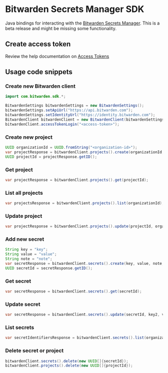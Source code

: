 # Bitwarden Secrets Manager SDK

Java bindings for interacting with the [Bitwarden Secrets Manager]. This is a beta release and might be missing some
functionality.

## Create access token

Review the help documentation on [Access Tokens]

## Usage code snippets

### Create new Bitwarden client

```java
import com.bitwarden.sdk.*;

BitwardenSettings bitwardenSettings = new BitwardenSettings();
bitwardenSettings.setApiUrl("https://api.bitwarden.com");
bitwardenSettings.setIdentityUrl("https://identity.bitwarden.com");
BitwardenClient bitwardenClient = new BitwardenClient(bitwardenSettings);
bitwardenClient.accessTokenLogin("<access-token>");
```

### Create new project

```java
UUID organizationId = UUID.fromString("<organization-id>");
var projectResponse = bitwardenClient.projects().create(organizationId, "TestProject");
UUID projectId = projectResponse.getID();
```

### Get project

```java
var projectResponse = bitwardenClient.projects().get(projectId);
```

### List all projects

```java
var projectsResponse = bitwardenClient.projects().list(organizationId);
```

### Update project

```java
var projectResponse = bitwardenClient.projects().update(projectId, organizationId, "TestProjectUpdated");
```

### Add new secret

```java
String key = "key";
String value = "value";
String note = "note";
var secretResponse = bitwardenClient.secrets().create(key, value, note, organizationId, new UUID[]{projectId});
UUID secretId = secretResponse.getID();
```

### Get secret

```java
var secretResponse = bitwardenClient.secrets().get(secretId);
```

### Update secret

```java
var secretResponse = bitwardenClient.secrets().update(secretId, key2, value2, note2, organizationId, new UUID[]{projectId});
```

### List secrets

```java
var secretIdentifiersResponse = bitwardenClient.secrets().list(organizationId);
```

### Delete secret or project

```java
bitwardenClient.secrets().delete(new UUID[]{secretId});
bitwardenClient.projects().delete(new UUID[]{projectId});
```

[Access Tokens]: https://bitwarden.com/help/access-tokens/
[Bitwarden Secrets Manager]: https://bitwarden.com/products/secrets-manager/

